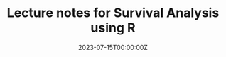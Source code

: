 ---
date: "2023-07-15T00:00:00Z"
external_link: "https://rajeshmajumder97.github.io/Sjrisurvlworkshp23/"
image:
#  caption: Photo by Toa Heftiba on Unsplash
  focal_point: Smart
  
#slides: example
summary: Lecture notes for Survival Analysis using R 
tags:
- Blogs
title: Lecture notes for Survival Analysis using R 
categories:
- Python
---